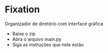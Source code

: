 # Fixation
Organizador de diretório com interface gráfica

- Baixe o zip
- Abra o arquivo main.py
- Siga as instruções que nele estão

